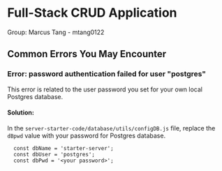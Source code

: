 # Full-Stack CRUD Application

Group: Marcus Tang - mtang0122

## Common Errors You May Encounter
### Error: password authentication failed for user "postgres"
This error is related to the user password you set for your own local Postgres database. 
#### Solution:
In the `server-starter-code/database/utils/configDB.js` file, replace the `dBpwd` value with your password for Postgres database.

```
  const dbName = 'starter-server';
  const dbUser = 'postgres';
  const dbPwd = '<your password>';
```
